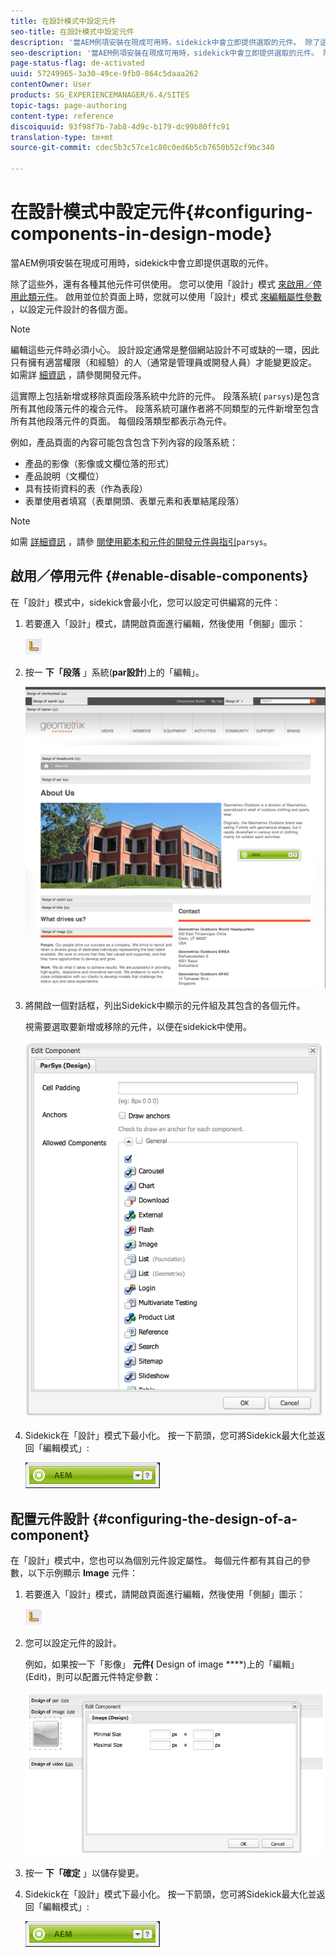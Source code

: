 ```yaml
---
title: 在設計模式中設定元件
seo-title: 在設計模式中設定元件
description: '當AEM例項安裝在現成可用時，sidekick中會立即提供選取的元件。 除了這些外，還有各種其他元件可供使用。 您可以使用「設計」模式來啟用／停用此類元件。 '
seo-description: '當AEM例項安裝在現成可用時，sidekick中會立即提供選取的元件。 除了這些外，還有各種其他元件可供使用。 您可以使用「設計」模式來啟用／停用此類元件。 '
page-status-flag: de-activated
uuid: 57249965-3a30-49ce-9fb0-864c5daaa262
contentOwner: User
products: SG_EXPERIENCEMANAGER/6.4/SITES
topic-tags: page-authoring
content-type: reference
discoiquuid: 93f98f7b-7ab8-4d9c-b179-dc99b80ffc91
translation-type: tm+mt
source-git-commit: cdec5b3c57ce1c80c0ed6b5cb7650b52cf9bc340

---
```



# 在設計模式中設定元件{#configuring-components-in-design-mode}

當AEM例項安裝在現成可用時，sidekick中會立即提供選取的元件。

除了這些外，還有各種其他元件可供使用。 您可以使用「設計」模式 [來啟用／停用此類元件](#enabledisablecomponentsusingdesignmode)。 啟用並位於頁面上時，您就可以使用「設計」模式 [來編輯屬性參數](#configuringcomponentsusingdesignmode) ，以設定元件設計的各個方面。

>[!NOTE]
>
>編輯這些元件時必須小心。 設計設定通常是整個網站設計不可或缺的一環，因此只有擁有適當權限（和經驗）的人（通常是管理員或開發人員）才能變更設定。 如需詳 [細資訊](/help/sites-developing/components.md) ，請參閱開發元件。

這實際上包括新增或移除頁面段落系統中允許的元件。 段落系統( `parsys`)是包含所有其他段落元件的複合元件。 段落系統可讓作者將不同類型的元件新增至包含所有其他段落元件的頁面。 每個段落類型都表示為元件。

例如，產品頁面的內容可能包含包含下列內容的段落系統：

* 產品的影像（影像或文欄位落的形式）
* 產品說明（文欄位）
* 具有技術資料的表（作為表段）
* 表單使用者填寫（表單開頭、表單元素和表單結尾段落）

>[!NOTE]
>
>如需 [詳細資訊](/help/sites-developing/components.md#paragraphsystem) ，請參 [閱使用範本和元件的開發元件與指引](/help/sites-developing/dev-guidelines-bestpractices.md#guidelines-for-using-templates-and-components)`parsys`。

## 啟用／停用元件 {#enable-disable-components}

在「設計」模式中，sidekick會最小化，您可以設定可供編寫的元件：

1. 若要進入「設計」模式，請開啟頁面進行編輯，然後使用「側腳」圖示：

   ![](do-not-localize/chlimage_1.png)

1. 按一 **下「段落** 」系統(**par設計**)上的「編輯」。

   ![screen_shot_2012-02-08at102726am](assets/screen_shot_2012-02-08at102726am.png)

1. 將開啟一個對話框，列出Sidekick中顯示的元件組及其包含的各個元件。

   視需要選取要新增或移除的元件，以便在sidekick中使用。

   ![screen_shot_2012-02-08at103407am](assets/screen_shot_2012-02-08at103407am.png)

1. Sidekick在「設計」模式下最小化。 按一下箭頭，您可將Sidekick最大化並返回「編輯模式」:

   ![](do-not-localize/sidekick-collapsed.png)

## 配置元件設計 {#configuring-the-design-of-a-component}

在「設計」模式中，您也可以為個別元件設定屬性。 每個元件都有其自己的參數，以下示例顯示 **Image** 元件：

1. 若要進入「設計」模式，請開啟頁面進行編輯，然後使用「側腳」圖示：

   ![](do-not-localize/chlimage_1-1.png)

1. 您可以設定元件的設計。

   例如，如果按一下「影像」 **元件(** Design of image ****)上的「編輯」(Edit)，則可以配置元件特定參數：

   ![chlimage_1-12](assets/chlimage_1-12.png)

1. 按一 **下「確定** 」以儲存變更。

1. Sidekick在「設計」模式下最小化。 按一下箭頭，您可將Sidekick最大化並返回「編輯模式」:

   ![](do-not-localize/sidekick-collapsed-1.png)

